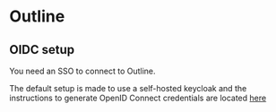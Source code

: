 # Outline

## OIDC setup

You need an SSO to connect to Outline.

The default setup is made to use a self-hosted keycloak and the instructions to generate OpenID Connect credentials are located [here](../keycloak/README.md)